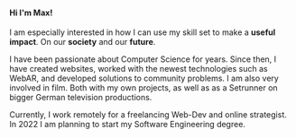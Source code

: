 #### Hi I'm Max!

I am especially interested in how I can use my skill set to make a __useful impact__. On our __society__ and our __future__.

I have been passionate about Computer Science for years. Since then, I have created websites, worked with the newest technologies such as WebAR, and developed solutions to community problems.
I am also very involved in film. Both with my own projects, as well as as a Setrunner on bigger German television productions.

Currently, I work remotely for a freelancing Web-Dev and online strategist. 
In 2022 I am planning to start my Software Engineering degree.


<!---
blumelume/blumelume is a ✨ special ✨ repository because its `README.md` (this file) appears on your GitHub profile.
You can click the Preview link to take a look at your changes.
--->
